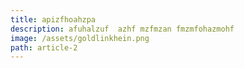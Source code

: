 ```yaml
---
title: apizfhoahzpa
description: afuhalzuf  azhf mzfmzan fmzmfohazmohf
image: /assets/goldlinkhein.png
path: article-2
---
```

